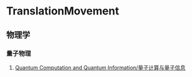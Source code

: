 # TranslationMovement

## 物理学
### 量子物理

1. [Quantum Computation and Quantum Information/量子计算与量子信息](https://github.com/spinleft/quantum-computation-and-quantum-information)